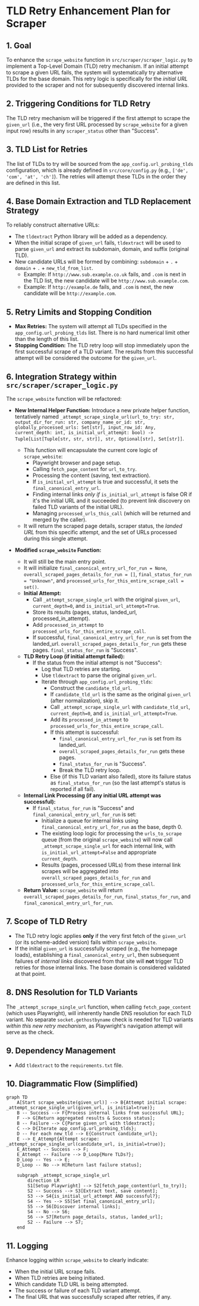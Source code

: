 # TLD Retry Enhancement Plan for Scraper

## 1. Goal

To enhance the `scrape_website` function in `src/scraper/scraper_logic.py` to implement a Top-Level Domain (TLD) retry mechanism. If an initial attempt to scrape a given URL fails, the system will systematically try alternative TLDs for the base domain. This retry logic is specifically for the *initial URL* provided to the scraper and not for subsequently discovered internal links.

## 2. Triggering Conditions for TLD Retry

The TLD retry mechanism will be triggered if the first attempt to scrape the `given_url` (i.e., the very first URL processed by `scrape_website` for a given input row) results in any `scraper_status` other than "Success".

## 3. TLD List for Retries

The list of TLDs to try will be sourced from the `app_config.url_probing_tlds` configuration, which is already defined in `src/core/config.py` (e.g., `['de', 'com', 'at', 'ch']`). The retries will attempt these TLDs in the order they are defined in this list.

## 4. Base Domain Extraction and TLD Replacement Strategy

To reliably construct alternative URLs:
*   The `tldextract` Python library will be added as a dependency.
*   When the initial scrape of `given_url` fails, `tldextract` will be used to parse `given_url` and extract its subdomain, domain, and suffix (original TLD).
*   New candidate URLs will be formed by combining: `subdomain` + `.` + `domain` + `.` + `new_tld_from_list`.
    *   Example: If `http://www.sub.example.co.uk` fails, and `.com` is next in the TLD list, the new candidate will be `http://www.sub.example.com`.
    *   Example: If `http://example.de` fails, and `.com` is next, the new candidate will be `http://example.com`.

## 5. Retry Limits and Stopping Condition

*   **Max Retries:** The system will attempt all TLDs specified in the `app_config.url_probing_tlds` list. There is no hard numerical limit other than the length of this list.
*   **Stopping Condition:** The TLD retry loop will stop immediately upon the first successful scrape of a TLD variant. The results from this successful attempt will be considered the outcome for the `given_url`.

## 6. Integration Strategy within `src/scraper/scraper_logic.py`

The `scrape_website` function will be refactored:

*   **New Internal Helper Function:** Introduce a new private helper function, tentatively named `_attempt_scrape_single_url(url_to_try: str, output_dir_for_run: str, company_name_or_id: str, globally_processed_urls: Set[str], input_row_id: Any, current_depth: int, is_initial_url_attempt: bool) -> Tuple[List[Tuple[str, str, str]], str, Optional[str], Set[str]]`.
    *   This function will encapsulate the current core logic of `scrape_website`:
        *   Playwright browser and page setup.
        *   Calling `fetch_page_content` for `url_to_try`.
        *   Processing the content (saving, text extraction).
        *   If `is_initial_url_attempt` is true and successful, it sets the `final_canonical_entry_url`.
        *   Finding internal links *only if* `is_initial_url_attempt` is false OR if it's the initial URL and it succeeded (to prevent link discovery on failed TLD variants of the initial URL).
        *   Managing `processed_urls_this_call` (which will be returned and merged by the caller).
    *   It will return the scraped page details, scraper status, the *landed URL* from this specific attempt, and the set of URLs processed during this single attempt.

*   **Modified `scrape_website` Function:**
    *   It will still be the main entry point.
    *   It will initialize `final_canonical_entry_url_for_run = None`, `overall_scraped_pages_details_for_run = []`, `final_status_for_run = "Unknown"`, and `processed_urls_for_this_entire_scrape_call = set()`.
    *   **Initial Attempt:**
        *   Call `_attempt_scrape_single_url` with the original `given_url`, `current_depth=0`, and `is_initial_url_attempt=True`.
        *   Store its results (pages, status, landed_url, processed_in_attempt).
        *   Add `processed_in_attempt` to `processed_urls_for_this_entire_scrape_call`.
        *   If successful, `final_canonical_entry_url_for_run` is set from the landed_url. `overall_scraped_pages_details_for_run` gets these pages. `final_status_for_run` is "Success".
    *   **TLD Retry Loop (if initial attempt failed):**
        *   If the status from the initial attempt is not "Success":
            *   Log that TLD retries are starting.
            *   Use `tldextract` to parse the original `given_url`.
            *   Iterate through `app_config.url_probing_tlds`:
                *   Construct the `candidate_tld_url`.
                *   If `candidate_tld_url` is the same as the original `given_url` (after normalization), skip it.
                *   Call `_attempt_scrape_single_url` with `candidate_tld_url`, `current_depth=0`, and `is_initial_url_attempt=True`.
                *   Add its `processed_in_attempt` to `processed_urls_for_this_entire_scrape_call`.
                *   If this attempt is successful:
                    *   `final_canonical_entry_url_for_run` is set from its landed_url.
                    *   `overall_scraped_pages_details_for_run` gets these pages.
                    *   `final_status_for_run` is "Success".
                    *   Break the TLD retry loop.
                *   Else (if this TLD variant also failed), store its failure status as `final_status_for_run` (so the last attempt's status is reported if all fail).
    *   **Internal Link Processing (if any initial URL attempt was successful):**
        *   If `final_status_for_run` is "Success" and `final_canonical_entry_url_for_run` is set:
            *   Initialize a queue for internal links using `final_canonical_entry_url_for_run` as the base, depth 0.
            *   The existing loop logic for processing the `urls_to_scrape` queue (from the original `scrape_website`) will now call `_attempt_scrape_single_url` for each internal link, with `is_initial_url_attempt=False` and appropriate `current_depth`.
            *   Results (pages, processed URLs) from these internal link scrapes will be aggregated into `overall_scraped_pages_details_for_run` and `processed_urls_for_this_entire_scrape_call`.
    *   **Return Value:** `scrape_website` will return `overall_scraped_pages_details_for_run`, `final_status_for_run`, and `final_canonical_entry_url_for_run`.

## 7. Scope of TLD Retry

*   The TLD retry logic applies **only** if the very first fetch of the `given_url` (or its scheme-added version) fails within `scrape_website`.
*   If the initial `given_url` is successfully scraped (e.g., the homepage loads), establishing a `final_canonical_entry_url`, then subsequent failures of *internal links* discovered from that site will **not** trigger TLD retries for those internal links. The base domain is considered validated at that point.

## 8. DNS Resolution for TLD Variants

The `_attempt_scrape_single_url` function, when calling `fetch_page_content` (which uses Playwright), will inherently handle DNS resolution for each TLD variant. No separate `socket.gethostbyname` check is needed for TLD variants *within this new retry mechanism*, as Playwright's navigation attempt will serve as the check.

## 9. Dependency Management

*   Add `tldextract` to the `requirements.txt` file.

## 10. Diagrammatic Flow (Simplified)

```mermaid
graph TD
    A[Start scrape_website(given_url)] --> B{Attempt initial scrape: _attempt_scrape_single_url(given_url, is_initial=true)};
    B -- Success --> F{Process internal links from successful URL};
    F --> G[Return aggregated results & Success status];
    B -- Failure --> C{Parse given_url with tldextract};
    C --> D{Iterate app_config.url_probing_tlds};
    D -- For each new_tld --> E{Construct candidate_url};
    E --> E_Attempt{Attempt scrape: _attempt_scrape_single_url(candidate_url, is_initial=true)};
    E_Attempt -- Success --> F;
    E_Attempt -- Failure --> D_Loop{More TLDs?};
    D_Loop -- Yes --> E;
    D_Loop -- No --> H[Return last failure status];

    subgraph _attempt_scrape_single_url
        direction LR
        S1[Setup Playwright] --> S2[fetch_page_content(url_to_try)];
        S2 -- Success --> S3[Extract text, save content];
        S3 --> S4{is_initial_url_attempt AND successful?};
        S4 -- Yes --> S5[Set final_canonical_entry_url];
        S5 --> S6[Discover internal links];
        S4 -- No --> S6;
        S6 --> S7[Return page_details, status, landed_url];
        S2 -- Failure --> S7;
    end
```

## 11. Logging

Enhance logging within `scrape_website` to clearly indicate:
*   When the initial URL scrape fails.
*   When TLD retries are being initiated.
*   Which candidate TLD URL is being attempted.
*   The success or failure of each TLD variant attempt.
*   The final URL that was successfully scraped after retries, if any.